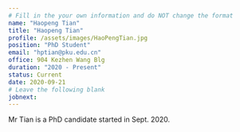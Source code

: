 ```yaml
---
# Fill in the your own information and do NOT change the format
name: "Haopeng Tian"
title: "Haopeng Tian"
profile: /assets/images/HaoPengTian.jpg
position: "PhD Student"
email: "hptian@pku.edu.cn"
office: 904 Kezhen Wang Blg
duration: "2020 - Present"
status: Current
date: 2020-09-21
# Leave the following blank
jobnext: 
---
```


Mr Tian is a PhD candidate started in Sept. 2020.
